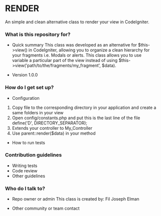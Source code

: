 # RENDER #

An simple and clean alternative class to render your view in CodeIgniter.

### What is this repository for? ###

* Quick summary
This class was developed as an alternative for $this->view() in CodeIgniter, allowing you to organize a clean hierarchy for
your fragments i.e. Modals or alerts. This class allows you to use variable a particular part of the view instead of using  $this->view('path/to/the/fragments/my_fragment', $data).

* Version 1.0.0

### How do I get set up? ###

* Configuration
1. Copy file to the corresponding directory in your application and create a same folders in your view
2. Open config/constants.php and put this is the last line of the file
define('D', DIRECTORY_SEPARATOR);
3. Extends your controller to My_Controller
4. Use parent::render($data) in your method
* How to run tests

### Contribution guidelines ###

* Writing tests
* Code review
* Other guidelines

### Who do I talk to? ###

* Repo owner or admin
This class is created by: Fil Joseph Elman

* Other community or team contact
